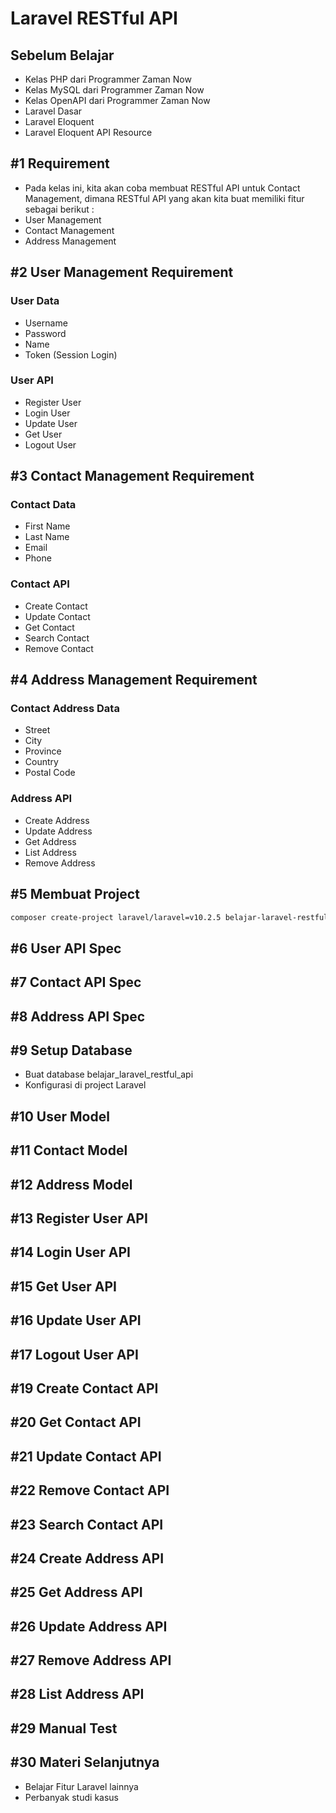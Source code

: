 # Laravel RESTful API

## Sebelum Belajar

- Kelas PHP dari Programmer Zaman Now
- Kelas MySQL dari Programmer Zaman Now
- Kelas OpenAPI dari Programmer Zaman Now
- Laravel Dasar
- Laravel Eloquent
- Laravel Eloquent API Resource

## #1 Requirement

- Pada kelas ini, kita akan coba membuat RESTful API untuk Contact Management, dimana RESTful API yang akan kita buat memiliki fitur sebagai berikut :
- User Management
- Contact Management
- Address Management

## #2 User Management Requirement

### User Data

- Username
- Password
- Name
- Token (Session Login)

### User API

- Register User
- Login User
- Update User
- Get User
- Logout User

## #3 Contact Management Requirement

### Contact Data

- First Name
- Last Name
- Email
- Phone

### Contact API

- Create Contact
- Update Contact
- Get Contact
- Search Contact
- Remove Contact

## #4 Address Management Requirement

### Contact Address Data

- Street
- City
- Province
- Country
- Postal Code

### Address API

- Create Address
- Update Address
- Get Address
- List Address
- Remove Address

## #5 Membuat Project

```sh
composer create-project laravel/laravel=v10.2.5 belajar-laravel-restful-api
```

## #6 User API Spec

## #7 Contact API Spec

## #8 Address API Spec

## #9 Setup Database

- Buat database belajar_laravel_restful_api
- Konfigurasi di project Laravel

## #10 User Model

## #11 Contact Model

## #12 Address Model

## #13 Register User API

## #14 Login User API

## #15 Get User API

## #16 Update User API

## #17 Logout User API

## #19 Create Contact API

## #20 Get Contact API

## #21 Update Contact API

## #22 Remove Contact API

## #23 Search Contact API

## #24 Create Address API

## #25 Get Address API

## #26 Update Address API

## #27 Remove Address API

## #28 List Address API

## #29 Manual Test

## #30 Materi Selanjutnya

- Belajar Fitur Laravel lainnya
- Perbanyak studi kasus
